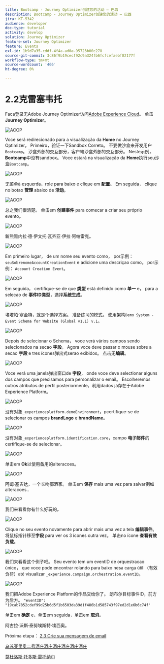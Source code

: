 ```yaml
---
title: Bootcamp - Journey Optimizer创建您的活动 — 巴西
description: Bootcamp - Journey Optimizer创建您的活动 — 巴西
jira: KT-5342
audience: developer
doc-type: tutorial
activity: develop
solution: Journey Optimizer
feature-set: Journey Optimizer
feature: Events
exl-id: 1b9d7a35-cddf-4f4a-ad0a-95723b00c278
source-git-commit: 3c86f9b19cecf92c9a324fb6fcfcefaebf82177f
workflow-type: tm+mt
source-wordcount: '466'
ht-degree: 0%

---
```


# 2.2克雷塞韦托

Faca登录无Adobe Journey Optimizer访问[Adobe Experience Cloud](https://experience.adobe.com)。 单击&#x200B;**Journey Optimizer**。

![ACOP](./images/acophome.png)

Voce será redirecionado para a visualização da **Home** no Journey Optimizer。 Primeiro，验证一下Sandbox Correto。 不要做沙盒来开发用户`Bootcamp`。 沙盒外部的交互部分，客户端沙盒外部的交互部分。 Neste示例，**Bootcamp**&#x200B;中没有sandbox。 Voce estará na visualização da **Home**&#x200B;执行seu沙盒`Bootcamp`。

![ACOP](./images/acoptriglp.png)

无菜单à esquerda，role para baixo e clique em **配置**。 Em seguida， clique no botao **管理** abaixo de **活动**。

![ACOP](./images/acopmenu.png)

总之我们很清楚。 单击em **创建事件** para comecar a criar seu próprio evento。

![ACOP](./images/emptyevent.png)

新熊雅内拉·德·伊文托·瓦齐亚·伊拉·阿帕雷克。

![ACOP](./images/emptyevent1.png)

Em primeiro lugar， de um nome seu evento como， por示例： `seuSobrenomeAccountCreationEvent` e adicione uma descriçao como， por示例： `Account Creation Event`。

![ACOP](./images/eventdescription.png)

Em seguida， certifique-se de que **类型** está definido como **单一** e， para a selecao de **事件ID类型**，选择&#x200B;**系统生成**。

![ACOP](./images/eventidtype.png)

埃塔帕·塞金特，就是个选择方案。 准备练习的模式。 使用架构`Demo System - Event Schema for Website (Global v1.1) v.1`。

![ACOP](./images/eventschema.png)

Depois de selecionar o Schema， voce verá vários campos sendo selecionados na secao **字段**。 Agora voce deve passar o mouse sobre a secao **字段** e tres ícones弹出式serao exibidos。 点击无&#x200B;**编辑**。

![ACOP](./images/eventpayload.png)

Voce verá uma janela弹出窗口de **字段**， onde voce deve selectionar alguns dos campos que precisamos para personalizar o email。 Escolheremos outros atributos de perfil posteriormente，利用dados já存在于Adobe Experience Platform。

![ACOP](./images/eventfields.png)

没有对象`_experienceplatform.demoEnvironment`，pcertifique-se de selecionar os campos **brandLogo** e **brandName**。

![ACOP](./images/eventpayloadbr.png)

没有对象`_experienceplatform.identification.core`，campo **电子邮件**&#x200B;的certifique-se de selecionar。

![ACOP](./images/eventpayloadbrid.png)

单击em **Ok**&#x200B;以使用备用的alteracoes。

![ACOP](./images/saveok.png)

阿姆·塞吉达，一个长吻鄂酒家。 单击em **保存** mais uma vez para salvar例如alteracoes..

![ACOP](./images/eventsave.png)

我们来看看你有什么好玩的。

![ACOP](./images/eventdone.png)

Clique no seu evento novamente para abrir mais uma vez a tela **编辑事件**。 将鼠标指针移至&#x200B;**字段** para ver os 3 ícones outra vez。 单击no ícone **查看有效负载**。

![ACOP](./images/viewevent.png)

我们来看看这个例子吧。
Seu evento tem um eventID de orquestracao único， que voce pode encontrar rolando para baixo nesa carga útil （有效负荷）até visualizar `_experience.campaign.orchestration.eventID`。

![ACOP](./images/payloadeventID.png)

我们把Adobe Experience Platform的作品交给你了。 朗布尔目标事件ID，前方为后方。
`"eventID": "19cab7852cdef99d25b6d5f1b6503da39d1f486b1d585743f97ed2d1e6b6c74f"`

单击em **确定** e，单击em seguida，单击em **取消**。

阿古拉·沃斯·泰努埃斯特·埃西奥。

Próxima etapa： [ 2.3 Crie sua mensagem de email](./ex3.md)

[乌苏亚里奥二号酒庄酒庄酒庄酒庄酒庄酒庄](./uc2.md)

[莫杜洛斯·托多斯·雷托纳尔](../../overview.md)
